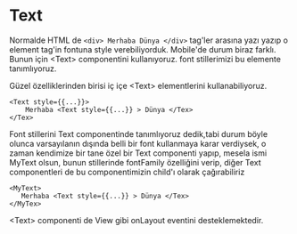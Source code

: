 # Text

Normalde HTML de `<div> Merhaba Dünya </div>` tag'ler arasına yazı yazıp o element tag'in fontuna style verebiliyorduk. Mobile'de durum biraz farklı. Bunun için &lt;Text&gt; componentini kullanıyoruz. font stillerimizi bu elemente tanımlıyoruz.

Güzel özelliklerinden birisi iç içe &lt;Text&gt; elementlerini kullanabiliyoruz.

```markup
<Text style={{...}}>
    Merhaba <Text style={{...}} > Dünya </Tex>
</Tex>
```

Font stillerini Text componentinde tanımlıyoruz dedik,tabi durum böyle olunca varsayılanın dışında belli bir font kullanmaya karar verdiysek, o zaman kendimize bir tane özel bir Text componenti yapıp, mesela ismi MyText olsun, bunun stillerinde fontFamily özelliğini verip, diğer Text componentleri de bu componentimizin child'ı olarak çağırabiliriz

```markup
<MyText>
   Merhaba <Text style={{...}} > Dünya </Tex>
</MyTex>
```

&lt;Text&gt; componenti de View gibi onLayout eventini desteklemektedir.

